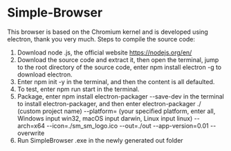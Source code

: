 # Simple-Browser
This browser is based on the Chromium kernel and is developed using electron, thank you very much. 
Steps to compile the source code: 
1. Download node .js, the official website https://nodejs.org/en/ 
2. Download the source code and extract it, then open the terminal, jump to the root directory of the source code, enter npm install electron -g to download electron. 
3. Enter npm init -y in the terminal, and then the content is all defaulted. 
4. To test, enter npm run start in the terminal. 
5. Package, enter npm install electron-packager --save-dev in the terminal to install electron-packager, and then enter electron-packager ./ (custom project name) --platform= (your specified platform, enter all, Windows input win32, macOS input darwin, Linux input linux) --arch=x64 --icon=./sm_sm_logo.ico --out=./out --app-version=0.01 --overwrite 
6. Run SimpleBrowser .exe in the newly generated out folder
